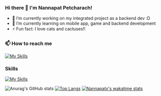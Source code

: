 ### Hi there 👋 I'm Nannapat Petcharach!

- 🔭 I’m currently working on my integrated project as a backend dev :D
- 🌱 I’m currently learning on mobile app, game and backend development
- ⚡ Fun fact: I love cats and cactuses!!

### 📫 How to reach me 
[![My Skills](https://skillicons.dev/icons?i=instagram&perline=10)](https://www.instagram.com/nannapatx)
### Skills
[![My Skills](https://skillicons.dev/icons?i=javascript,java,html,css,cpp,linux,mysql&perline=10)](https://skillicons.dev)

![Anurag's GitHub stats](https://github-readme-stats.vercel.app/api?username=nannapatx&show_icons=true&theme=radical)
[![Top Langs](https://github-readme-stats.vercel.app/api/top-langs/?username=nannapatx&layout=compact&theme=radical)](https://github.com/Nannapatx/github-readme-stats)
[![Nannapatx's wakatime stats](https://github-readme-stats.vercel.app/api/wakatime?username=nannapatx&theme=radical)](https://github.com/Nannapatx/github-readme-stats)
